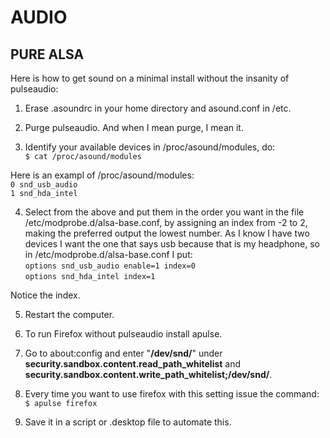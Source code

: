 # AUDIO

## PURE ALSA

Here is how to get sound on a minimal install without the insanity of pulseaudio:

1. Erase .asoundrc in your home directory and asound.conf in /etc.  

2. Purge pulseaudio. And when I mean purge, I mean it.  

3. Identify your available devices in /proc/asound/modules, do:  
`$ cat /proc/asound/modules`

Here is an exampl of /proc/asound/modules:  
`0 snd_usb_audio`  
`1 snd_hda_intel`  

4. Select from the above and put them in the order you want in the file /etc/modprobe.d/alsa-base.conf, by assigning an index from -2 to 2, making the preferred output the lowest number. As I know I have two devices I want the one that says usb because that is my headphone, so in /etc/modprobe.d/alsa-base.conf I put:  
`options snd_usb_audio enable=1 index=0`  
`options snd_hda_intel index=1`  

Notice the index.  

5. Restart the computer.  

6. To run Firefox without pulseaudio install apulse.  

7. Go to about:config and enter "__/dev/snd/__" under __security.sandbox.content.read_path_whitelist__ and __security.sandbox.content.write_path_whitelist;/dev/snd/__.  

8. Every time you want to use firefox with this setting issue the command:  
`$ apulse firefox`  

8. Save it in a script or .desktop file to automate this.
